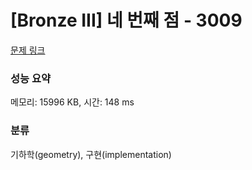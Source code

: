 # [Bronze III] 네 번째 점 - 3009 

[문제 링크](https://www.acmicpc.net/problem/3009) 

### 성능 요약

메모리: 15996 KB, 시간: 148 ms

### 분류

기하학(geometry), 구현(implementation)

